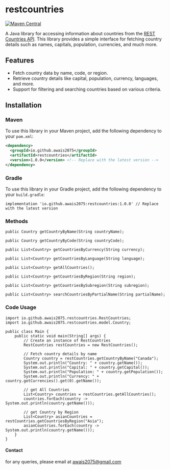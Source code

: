 # restcountries

[![Maven Central](https://img.shields.io/maven-central/v/io.github.awais2075/restcountries.svg?label=Maven%20Central)](https://central.sonatype.com/artifact/io.github.awais2075/restcountries)

A Java library for accessing information about countries from the [REST Countries API](https://restcountries.com/). This library provides a simple interface for fetching country details such as names, capitals, population, currencies, and much more.

## Features

- Fetch country data by name, code, or region.
- Retrieve country details like capital, population, currency, languages, and more.
- Support for filtering and searching countries based on various criteria.

## Installation

### Maven

To use this library in your Maven project, add the following dependency to your `pom.xml`:

```xml
<dependency>
  <groupId>io.github.awais2075</groupId>
  <artifactId>restcountries</artifactId>
  <version>1.0.0</version> <!-- Replace with the latest version -->
</dependency>
```

### Gradle

To use this library in your Gradle project, add the following dependency to your `build.gradle`:

```
implementation 'io.github.awais2075:restcountries:1.0.0' // Replace with the latest version
```

### Methods
```
public Country getCountryByName(String countryName);

public Country getCountryByCode(String countryCode);

public List<Country> getCountriesByCurrency(String currency);

public List<Country> getCountriesByLanguage(String language);

public List<Country> getAllCountries();

public List<Country> getCountriesByRegion(String region);

public List<Country> getCountriesBySubregion(String subregion);

public List<Country> searchCountriesByPartialName(String partialName);
```


### Code Usage
```
import io.github.awais2075.restcountries.RestCountries;
import io.github.awais2075.restcountries.model.Country;

public class Main {
    public static void main(String[] args) {
        // Create an instance of RestCountries
        RestCountries restCountries = new RestCountries();

        // Fetch country details by name
        Country country = restCountries.getCountryByName("Canada");
        System.out.println("Country: " + country.getName());
        System.out.println("Capital: " + country.getCapital());
        System.out.println("Population: " + country.getPopulation());
        System.out.println("Currency: " + country.getCurrencies().get(0).getName());
        
        // get All Countries
        List<Country> countries = restCountries.getAllCountries();
        countries.forEach(country -> System.out.println(country.getName()));
        
        // get Country by Region
        List<Country> asianCountries = restCountries.getCountriesByRegion("Asia");
        asianCountries.forEach(country -> System.out.println(country.getName()));
    }
}
```

#### Contact
for any queries, please email at awais2075@gmail.com

